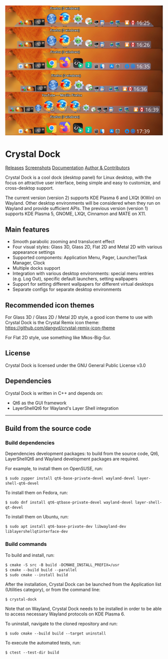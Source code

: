 ![Crystal Dock](https://github.com/dangvd/crystal-dock/raw/main/images/crystal-dock.jpg)

# Crystal Dock

[Releases](https://github.com/dangvd/crystal-dock/releases)
[Screenshots](https://github.com/dangvd/crystal-dock/wiki/Screenshots)
[Documentation](https://github.com/dangvd/crystal-dock/wiki/Documentation)
[Author & Contributors](https://github.com/dangvd/crystal-dock/wiki/Author-&-Contributors)

Crystal Dock is a cool dock (desktop panel) for Linux desktop, with the focus on attractive user interface, being simple and easy to customize, and cross-desktop support.

The current version (version 2) supports KDE Plasma 6 and LXQt (KWin) on Wayland. Other desktop environments will be considered when they run on Wayland and provide sufficient APIs. The previous version (version 1) supports KDE Plasma 5, GNOME, LXQt, Cinnamon and MATE on X11.

## Main features

- Smooth parabolic zooming and translucent effect
- Four visual styles: Glass 3D, Glass 2D, Flat 2D and Metal 2D with various appearance settings
- Supported components: Application Menu, Pager, Launcher/Task Manager, Clock
- Multiple docks support
- Integration with various desktop environments: special menu entries (e.g. Log Out), specific default launchers, setting wallpapers
- Support for setting different wallpapers for different virtual desktops
- Separate configs for separate desktop environments

## Recommended icon themes

For Glass 3D / Glass 2D / Metal 2D style, a good icon theme to use with Crystal Dock is the Crystal Remix icon theme: https://github.com/dangvd/crystal-remix-icon-theme

For Flat 2D style, use something like Mkos-Big-Sur.

## License

Crystal Dock is licensed under the GNU General Public License v3.0

## Dependencies

Crystal Dock is written in C++ and depends on:
- Qt6 as the GUI framework
- LayerShellQt6 for Wayland's Layer Shell integration

---

## Build from the source code

### Build dependencies

Dependencies development packages: to build from the source code, Qt6, LayerShellQt6 and Wayland development packages are required.

For example, to install them on OpenSUSE, run:

```
$ sudo zypper install qt6-base-private-devel wayland-devel layer-shell-qt6-devel
```

To install them on Fedora, run:

```
$ sudo dnf install qt6-qtbase-private-devel wayland-devel layer-shell-qt-devel
```

To install them on Ubuntu, run:

```
$ sudo apt install qt6-base-private-dev libwayland-dev liblayershellqtinterface-dev
```

### Build commands

To build and install, run:

```
$ cmake -S src -B build -DCMAKE_INSTALL_PREFIX=/usr
$ cmake --build build --parallel
$ sudo cmake --install build
```

After the installation, Crystal Dock can be launched from the Application list (Utilities category), or from the command line:
```
$ crystal-dock
```

Note that on Wayland, Crystal Dock needs to be installed in order to be able to access necessary Wayland protocols on KDE Plasma 6.

To uninstall, navigate to the cloned repository and run:

```
$ sudo cmake --build build --target uninstall
```

To execute the automated tests, run:
```
$ ctest --test-dir build
```
